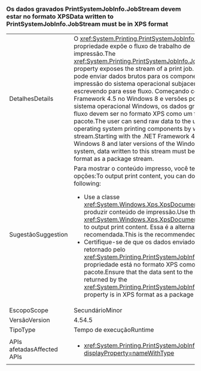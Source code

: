 ### <a name="data-written-to-printsystemjobinfojobstream-must-be-in-xps-format"></a><span data-ttu-id="68054-101">Os dados gravados PrintSystemJobInfo.JobStream devem estar no formato XPS</span><span class="sxs-lookup"><span data-stu-id="68054-101">Data written to PrintSystemJobInfo.JobStream must be in XPS format</span></span>

|   |   |
|---|---|
|<span data-ttu-id="68054-102">Detalhes</span><span class="sxs-lookup"><span data-stu-id="68054-102">Details</span></span>|<span data-ttu-id="68054-103">O <xref:System.Printing.PrintSystemJobInfo.JobStream> propriedade expõe o fluxo de trabalho de impressão.</span><span class="sxs-lookup"><span data-stu-id="68054-103">The <xref:System.Printing.PrintSystemJobInfo.JobStream> property exposes the stream of a print job.</span></span> <span data-ttu-id="68054-104">O usuário pode enviar dados brutos para os componentes de impressão do sistema operacional subjacente, escrevendo para esse fluxo. Começando com o .NET Framework 4.5 no Windows 8 e versões posteriores do sistema operacional Windows, os dados gravados nesse fluxo devem ser no formato XPS como um fluxo de pacote.</span><span class="sxs-lookup"><span data-stu-id="68054-104">The user can send raw data to the underlying operating system printing components by writing to this stream.Starting with the .NET Framework 4.5 on Windows 8 and later versions of the Windows operating system, data written to this stream must be in XPS format as a package stream.</span></span>|
|<span data-ttu-id="68054-105">Sugestão</span><span class="sxs-lookup"><span data-stu-id="68054-105">Suggestion</span></span>|<span data-ttu-id="68054-106">Para mostrar o conteúdo impresso, você tem duas opções:</span><span class="sxs-lookup"><span data-stu-id="68054-106">To output print content, you can do either of the following:</span></span><ul><li><span data-ttu-id="68054-107">Use a classe <xref:System.Windows.Xps.XpsDocumentWriter> para produzir conteúdo de impressão.</span><span class="sxs-lookup"><span data-stu-id="68054-107">Use the <xref:System.Windows.Xps.XpsDocumentWriter> class to output print content.</span></span> <span data-ttu-id="68054-108">Essa é a alternativa recomendada.</span><span class="sxs-lookup"><span data-stu-id="68054-108">This is the recommended alternative.</span></span></li><li><span data-ttu-id="68054-109">Certifique-se de que os dados enviados para o fluxo retornado pelo <xref:System.Printing.PrintSystemJobInfo.JobStream> propriedade está no formato XPS como um fluxo de pacote.</span><span class="sxs-lookup"><span data-stu-id="68054-109">Ensure that the data sent to the stream returned by the <xref:System.Printing.PrintSystemJobInfo.JobStream> property is in XPS format as a package stream.</span></span></li></ul>|
|<span data-ttu-id="68054-110">Escopo</span><span class="sxs-lookup"><span data-stu-id="68054-110">Scope</span></span>|<span data-ttu-id="68054-111">Secundário</span><span class="sxs-lookup"><span data-stu-id="68054-111">Minor</span></span>|
|<span data-ttu-id="68054-112">Versão</span><span class="sxs-lookup"><span data-stu-id="68054-112">Version</span></span>|<span data-ttu-id="68054-113">4.5</span><span class="sxs-lookup"><span data-stu-id="68054-113">4.5</span></span>|
|<span data-ttu-id="68054-114">Tipo</span><span class="sxs-lookup"><span data-stu-id="68054-114">Type</span></span>|<span data-ttu-id="68054-115">Tempo de execução</span><span class="sxs-lookup"><span data-stu-id="68054-115">Runtime</span></span>|
|<span data-ttu-id="68054-116">APIs afetadas</span><span class="sxs-lookup"><span data-stu-id="68054-116">Affected APIs</span></span>|<ul><li><xref:System.Printing.PrintSystemJobInfo.JobStream?displayProperty=nameWithType></li></ul>|

